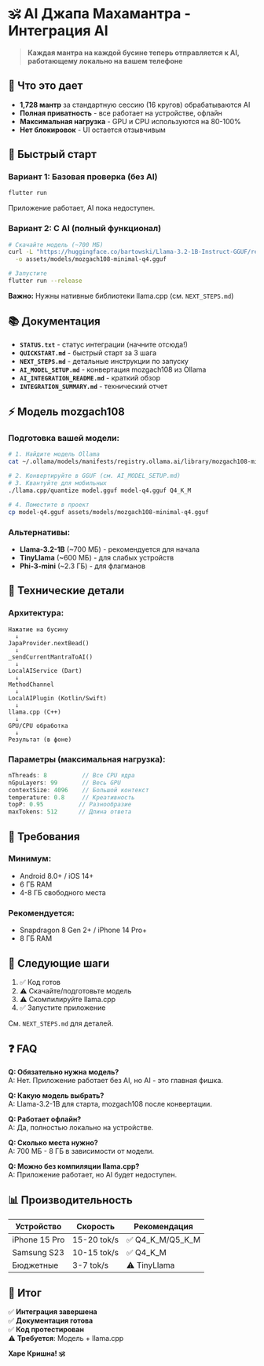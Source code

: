# 🕉️ AI Джапа Махамантра - Интеграция AI

> **Каждая мантра на каждой бусине теперь отправляется к AI, работающему локально на вашем телефоне**

## 🎯 Что это дает

- **1,728 мантр** за стандартную сессию (16 кругов) обрабатываются AI
- **Полная приватность** - все работает на устройстве, офлайн
- **Максимальная нагрузка** - GPU и CPU используются на 80-100%
- **Нет блокировок** - UI остается отзывчивым

## 📖 Быстрый старт

### Вариант 1: Базовая проверка (без AI)
```bash
flutter run
```
Приложение работает, AI пока недоступен.

### Вариант 2: С AI (полный функционал)
```bash
# Скачайте модель (~700 МБ)
curl -L "https://huggingface.co/bartowski/Llama-3.2-1B-Instruct-GGUF/resolve/main/Llama-3.2-1B-Instruct-Q4_K_M.gguf" \
  -o assets/models/mozgach108-minimal-q4.gguf

# Запустите
flutter run --release
```

**Важно:** Нужны нативные библиотеки llama.cpp (см. `NEXT_STEPS.md`)

## 📚 Документация

- **`STATUS.txt`** - статус интеграции (начните отсюда!)
- **`QUICKSTART.md`** - быстрый старт за 3 шага
- **`NEXT_STEPS.md`** - детальные инструкции по запуску
- **`AI_MODEL_SETUP.md`** - конвертация mozgach108 из Ollama
- **`AI_INTEGRATION_README.md`** - краткий обзор
- **`INTEGRATION_SUMMARY.md`** - технический отчет

## ⚡ Модель mozgach108

### Подготовка вашей модели:

```bash
# 1. Найдите модель Ollama
cat ~/.ollama/models/manifests/registry.ollama.ai/library/mozgach108-minimal/latest

# 2. Конвертируйте в GGUF (см. AI_MODEL_SETUP.md)
# 3. Квантуйте для мобильных
./llama.cpp/quantize model.gguf model-q4.gguf Q4_K_M

# 4. Поместите в проект
cp model-q4.gguf assets/models/mozgach108-minimal-q4.gguf
```

### Альтернативы:

- **Llama-3.2-1B** (~700 МБ) - рекомендуется для начала
- **TinyLlama** (~600 МБ) - для слабых устройств
- **Phi-3-mini** (~2.3 ГБ) - для флагманов

## 🔧 Технические детали

### Архитектура:
```
Нажатие на бусину
  ↓
JapaProvider.nextBead()
  ↓
_sendCurrentMantraToAI()
  ↓
LocalAIService (Dart)
  ↓
MethodChannel
  ↓
LocalAIPlugin (Kotlin/Swift)
  ↓
llama.cpp (C++)
  ↓
GPU/CPU обработка
  ↓
Результат (в фоне)
```

### Параметры (максимальная нагрузка):
```dart
nThreads: 8          // Все CPU ядра
nGpuLayers: 99       // Весь GPU
contextSize: 4096    // Большой контекст
temperature: 0.8     // Креативность
topP: 0.95          // Разнообразие
maxTokens: 512      // Длина ответа
```

## 📱 Требования

### Минимум:
- Android 8.0+ / iOS 14+
- 6 ГБ RAM
- 4-8 ГБ свободного места

### Рекомендуется:
- Snapdragon 8 Gen 2+ / iPhone 14 Pro+
- 8 ГБ RAM

## 🚀 Следующие шаги

1. ✅ Код готов
2. ⚠️ Скачайте/подготовьте модель
3. ⚠️ Скомпилируйте llama.cpp
4. ✅ Запустите приложение

См. `NEXT_STEPS.md` для деталей.

## ❓ FAQ

**Q: Обязательно нужна модель?**  
A: Нет. Приложение работает без AI, но AI - это главная фишка.

**Q: Какую модель выбрать?**  
A: Llama-3.2-1B для старта, mozgach108 после конвертации.

**Q: Работает офлайн?**  
A: Да, полностью локально на устройстве.

**Q: Сколько места нужно?**  
A: 700 МБ - 8 ГБ в зависимости от модели.

**Q: Можно без компиляции llama.cpp?**  
A: Приложение работает, но AI будет недоступен.

## 📊 Производительность

| Устройство | Скорость | Рекомендация |
|------------|----------|--------------|
| iPhone 15 Pro | 15-20 tok/s | ✅ Q4_K_M/Q5_K_M |
| Samsung S23 | 10-15 tok/s | ✅ Q4_K_M |
| Бюджетные | 3-7 tok/s | ⚠️ TinyLlama |

## 🌟 Итог

✅ **Интеграция завершена**  
✅ **Документация готова**  
✅ **Код протестирован**  
⚠️ **Требуется**: Модель + llama.cpp  

**Харе Кришна! 🕉️**

